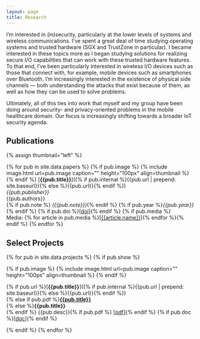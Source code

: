 ```yaml
---
layout: page
title: Research
---
```


<!--
Broadly speaking, I'm interested in ....
More specifically, I'm intersted in ...
 -->

I’m interested in (in)security, particularly at the lower levels of systems and wireless communications.
I’ve spent a great deal of time studying operating systems and trusted hardware (SGX and TrustZone in particular).
I became interested in these topics more as I began studying solutions for realizing secure I/O capabilities that can work with these trusted hardware features.
To that end, I’ve been particularly interested in wireless I/O devices such as those that connect with, for example, mobile devices such as smartphones over Bluetooth.
I’m increasingly interested in the existence of physical side channels — both understanding the attacks that exist because of them, as well as how they can be used to solve problems.

Ultimately, all of this ties into work that myself and my group have been doing around security- and privacy-oriented problems in the mobile healthcare domain.
Our focus is increasingly shifting towards a broader IoT security agenda.

<!-- I'm on the job market!
My interests and skills make me a suitable candidate for teams working in
Trustworthy Infrastructure, Protecting User Data, and Malicious and Deceptive Software -->
<!-- (vocabulary borrowed from the google projects/team page regarding research areas in Google Security, Privacy & Abuse Research.).  -->

<!-- <h4>Have a look at some of my <a href="{{ site.baseurl }}research.html"> work</a>.</h4>
<h4>You can also see what's been going on lately in my <a href="{{ site.baseurl }}news.html">news feed</a>.</h4>
<h4>For more check out my academic &amp; professional <a href="{{ site.baseurl }}vita.pdf">CV</a>.</h4>
<!-- <h4>For more check out my academic &amp; professional <a href="http://biomadeira.github.io/vitae">CV</a>.</h4> -->
<!-- <h4>I also <a href="{{ site.baseurl }}blog.html">write about miscellaneous stuff</a> at times.</h4>
<h4>If you want to chat, reach out!</h4> -->

## Publications

{% assign thumbnail="left" %}

{% for pub in site.data.papers %}
{% if pub.image %}
{% include image.html url=pub.image caption="" height="100px" align=thumbnail %}
{% endif %}
[**{{pub.title}}**]({% if pub.internal %}{{pub.url | prepend: site.baseurl}}{% else %}{{pub.url}}{% endif %})<br />
*{{pub.publisher}}* <br />
{{pub.authors}}<br />
{% if pub.note %} *({{pub.note}})*{% endif %}
{% if pub.year %}*{{pub.year}}*{% endif %}
{% if pub.doi %}[[doi]({{pub.doi}})]{% endif %}
{% if pub.media %}<br />Media: {% for article in pub.media %}[[{{article.name}}]({{article.url}})]{% endfor %}{% endif %}
{% endfor %}

## Select Projects

{% for pub in site.data.projects %}
{% if pub.show %}

{% if pub.image %}
{% include image.html url=pub.image caption="" height="100px" align=thumbnail %}
{% endif %}
<!-- URL links to project repo; PDF links to paper -->
<!-- No URL; Make title link to same destination as the PDF -->
<!-- No URL; No PDF; Just diplay the title -->
{% if pub.url %}[**{{pub.title}}**]({% if pub.internal %}{{pub.url | prepend: site.baseurl}}{% else %}{{pub.url}}{% endif %}) <br/>{% else if pub.pdf %}[**{{pub.title}}**]({{pub.pdf}}) <br/>{% else %}**{{pub.title}}** <br/>{% endif %}
{{pub.desc}}{% if pub.pdf %} [[pdf]({{pub.pdf}})]{% endif %} {% if pub.doc %}[[doc]({{pub.doc}})]{% endif %}

{% endif %}
{% endfor %}
